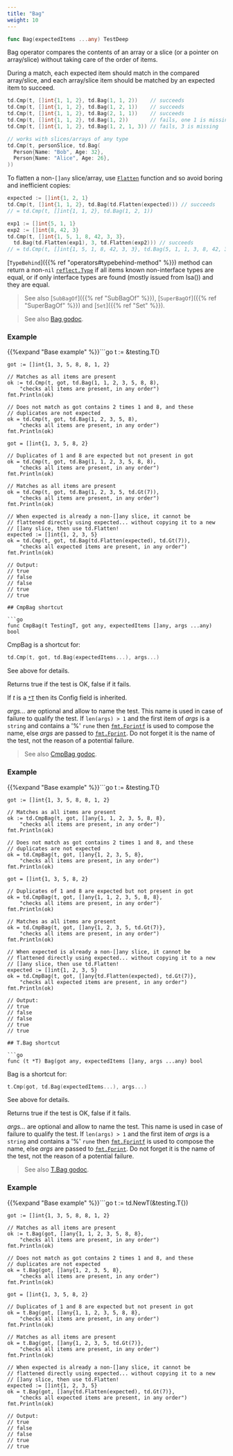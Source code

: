 ```yaml
---
title: "Bag"
weight: 10
---
```


```go
func Bag(expectedItems ...any) TestDeep
```

Bag operator compares the contents of an array or a slice (or a
pointer on array/slice) without taking care of the order of items.

During a match, each expected item should match in the compared
array/slice, and each array/slice item should be matched by an
expected item to succeed.

```go
td.Cmp(t, []int{1, 1, 2}, td.Bag(1, 1, 2))    // succeeds
td.Cmp(t, []int{1, 1, 2}, td.Bag(1, 2, 1))    // succeeds
td.Cmp(t, []int{1, 1, 2}, td.Bag(2, 1, 1))    // succeeds
td.Cmp(t, []int{1, 1, 2}, td.Bag(1, 2))       // fails, one 1 is missing
td.Cmp(t, []int{1, 1, 2}, td.Bag(1, 2, 1, 3)) // fails, 3 is missing

// works with slices/arrays of any type
td.Cmp(t, personSlice, td.Bag(
  Person{Name: "Bob", Age: 32},
  Person{Name: "Alice", Age: 26},
))
```

To flatten a non-`[]any` slice/array, use [`Flatten`](https://pkg.go.dev/github.com/maxatome/go-testdeep/td#Flatten) function
and so avoid boring and inefficient copies:

```go
expected := []int{1, 2, 1}
td.Cmp(t, []int{1, 1, 2}, td.Bag(td.Flatten(expected))) // succeeds
// = td.Cmp(t, []int{1, 1, 2}, td.Bag(1, 2, 1))

exp1 := []int{5, 1, 1}
exp2 := []int{8, 42, 3}
td.Cmp(t, []int{1, 5, 1, 8, 42, 3, 3},
  td.Bag(td.Flatten(exp1), 3, td.Flatten(exp2))) // succeeds
// = td.Cmp(t, []int{1, 5, 1, 8, 42, 3, 3}, td.Bag(5, 1, 1, 3, 8, 42, 3))
```

[`TypeBehind`]({{% ref "operators#typebehind-method" %}}) method can return a non-`nil` [`reflect.Type`](https://pkg.go.dev/reflect#Type) if all items
known non-interface types are equal, or if only interface types
are found (mostly issued from Isa()) and they are equal.

> See also [`SubBagOf`]({{% ref "SubBagOf" %}}), [`SuperBagOf`]({{% ref "SuperBagOf" %}}) and [`Set`]({{% ref "Set" %}}).


> See also [<i class='fas fa-book'></i> Bag godoc](https://pkg.go.dev/github.com/maxatome/go-testdeep/td#Bag).

### Example

{{%expand "Base example" %}}```go
	t := &testing.T{}

	got := []int{1, 3, 5, 8, 8, 1, 2}

	// Matches as all items are present
	ok := td.Cmp(t, got, td.Bag(1, 1, 2, 3, 5, 8, 8),
		"checks all items are present, in any order")
	fmt.Println(ok)

	// Does not match as got contains 2 times 1 and 8, and these
	// duplicates are not expected
	ok = td.Cmp(t, got, td.Bag(1, 2, 3, 5, 8),
		"checks all items are present, in any order")
	fmt.Println(ok)

	got = []int{1, 3, 5, 8, 2}

	// Duplicates of 1 and 8 are expected but not present in got
	ok = td.Cmp(t, got, td.Bag(1, 1, 2, 3, 5, 8, 8),
		"checks all items are present, in any order")
	fmt.Println(ok)

	// Matches as all items are present
	ok = td.Cmp(t, got, td.Bag(1, 2, 3, 5, td.Gt(7)),
		"checks all items are present, in any order")
	fmt.Println(ok)

	// When expected is already a non-[]any slice, it cannot be
	// flattened directly using expected... without copying it to a new
	// []any slice, then use td.Flatten!
	expected := []int{1, 2, 3, 5}
	ok = td.Cmp(t, got, td.Bag(td.Flatten(expected), td.Gt(7)),
		"checks all expected items are present, in any order")
	fmt.Println(ok)

	// Output:
	// true
	// false
	// false
	// true
	// true

```{{% /expand%}}
## CmpBag shortcut

```go
func CmpBag(t TestingT, got any, expectedItems []any, args ...any) bool
```

CmpBag is a shortcut for:

```go
td.Cmp(t, got, td.Bag(expectedItems...), args...)
```

See above for details.

Returns true if the test is OK, false if it fails.

If *t* is a [`*T`](https://pkg.go.dev/github.com/maxatome/go-testdeep/td#T) then its Config field is inherited.

*args...* are optional and allow to name the test. This name is
used in case of failure to qualify the test. If `len(args) > 1` and
the first item of *args* is a `string` and contains a '%' `rune` then
[`fmt.Fprintf`](https://pkg.go.dev/fmt#Fprintf) is used to compose the name, else *args* are passed to
[`fmt.Fprint`](https://pkg.go.dev/fmt#Fprint). Do not forget it is the name of the test, not the
reason of a potential failure.


> See also [<i class='fas fa-book'></i> CmpBag godoc](https://pkg.go.dev/github.com/maxatome/go-testdeep/td#CmpBag).

### Example

{{%expand "Base example" %}}```go
	t := &testing.T{}

	got := []int{1, 3, 5, 8, 8, 1, 2}

	// Matches as all items are present
	ok := td.CmpBag(t, got, []any{1, 1, 2, 3, 5, 8, 8},
		"checks all items are present, in any order")
	fmt.Println(ok)

	// Does not match as got contains 2 times 1 and 8, and these
	// duplicates are not expected
	ok = td.CmpBag(t, got, []any{1, 2, 3, 5, 8},
		"checks all items are present, in any order")
	fmt.Println(ok)

	got = []int{1, 3, 5, 8, 2}

	// Duplicates of 1 and 8 are expected but not present in got
	ok = td.CmpBag(t, got, []any{1, 1, 2, 3, 5, 8, 8},
		"checks all items are present, in any order")
	fmt.Println(ok)

	// Matches as all items are present
	ok = td.CmpBag(t, got, []any{1, 2, 3, 5, td.Gt(7)},
		"checks all items are present, in any order")
	fmt.Println(ok)

	// When expected is already a non-[]any slice, it cannot be
	// flattened directly using expected... without copying it to a new
	// []any slice, then use td.Flatten!
	expected := []int{1, 2, 3, 5}
	ok = td.CmpBag(t, got, []any{td.Flatten(expected), td.Gt(7)},
		"checks all expected items are present, in any order")
	fmt.Println(ok)

	// Output:
	// true
	// false
	// false
	// true
	// true

```{{% /expand%}}
## T.Bag shortcut

```go
func (t *T) Bag(got any, expectedItems []any, args ...any) bool
```

Bag is a shortcut for:

```go
t.Cmp(got, td.Bag(expectedItems...), args...)
```

See above for details.

Returns true if the test is OK, false if it fails.

*args...* are optional and allow to name the test. This name is
used in case of failure to qualify the test. If `len(args) > 1` and
the first item of *args* is a `string` and contains a '%' `rune` then
[`fmt.Fprintf`](https://pkg.go.dev/fmt#Fprintf) is used to compose the name, else *args* are passed to
[`fmt.Fprint`](https://pkg.go.dev/fmt#Fprint). Do not forget it is the name of the test, not the
reason of a potential failure.


> See also [<i class='fas fa-book'></i> T.Bag godoc](https://pkg.go.dev/github.com/maxatome/go-testdeep/td#T.Bag).

### Example

{{%expand "Base example" %}}```go
	t := td.NewT(&testing.T{})

	got := []int{1, 3, 5, 8, 8, 1, 2}

	// Matches as all items are present
	ok := t.Bag(got, []any{1, 1, 2, 3, 5, 8, 8},
		"checks all items are present, in any order")
	fmt.Println(ok)

	// Does not match as got contains 2 times 1 and 8, and these
	// duplicates are not expected
	ok = t.Bag(got, []any{1, 2, 3, 5, 8},
		"checks all items are present, in any order")
	fmt.Println(ok)

	got = []int{1, 3, 5, 8, 2}

	// Duplicates of 1 and 8 are expected but not present in got
	ok = t.Bag(got, []any{1, 1, 2, 3, 5, 8, 8},
		"checks all items are present, in any order")
	fmt.Println(ok)

	// Matches as all items are present
	ok = t.Bag(got, []any{1, 2, 3, 5, td.Gt(7)},
		"checks all items are present, in any order")
	fmt.Println(ok)

	// When expected is already a non-[]any slice, it cannot be
	// flattened directly using expected... without copying it to a new
	// []any slice, then use td.Flatten!
	expected := []int{1, 2, 3, 5}
	ok = t.Bag(got, []any{td.Flatten(expected), td.Gt(7)},
		"checks all expected items are present, in any order")
	fmt.Println(ok)

	// Output:
	// true
	// false
	// false
	// true
	// true

```{{% /expand%}}
